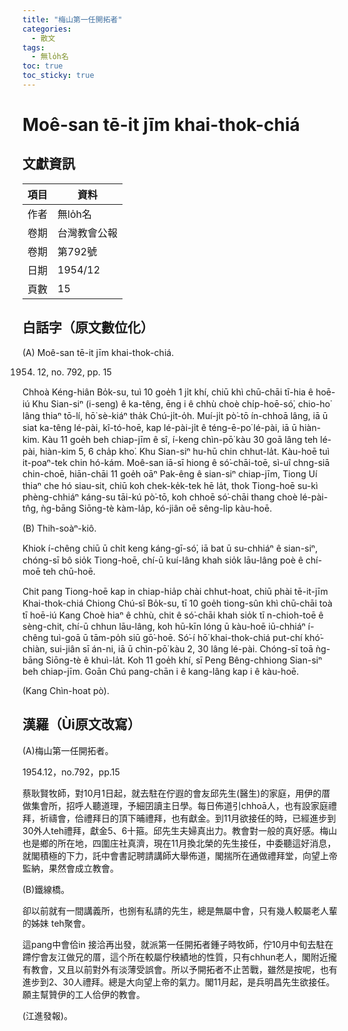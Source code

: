 ```yaml
---
title: "梅山第一任開拓者"
categories:
  - 散文
tags:
  - 無lo̍h名
toc: true
toc_sticky: true
---
```


# Moê-san tē-it jīm khai-thok-chiá

## 文獻資訊

| 項目 | 資料 |
|---|---|
| 作者 | 無lo̍h名 |
| 卷期 | 台灣教會公報 |
| 卷期 | 第792號 |
| 日期 | 1954/12 |
| 頁數 | 15 |

## 白話字（原文數位化）

(A) Moê-san tē-it jīm khai-thok-chiá.

1954. 12, no. 792, pp. 15

Chhoà Kéng-hiân Bo̍k-su, tuì 10 goe̍h 1 ji̍t khí, chiū khì chū-chāi tī-hia ê hoē-iú Khu Sian-siⁿ (i-seng) ê ka-têng, ēng i ê chhù choè chi̍p-hoē-só͘, chio-ho͘ lâng thiaⁿ tō-lí, hō͘ sè-kiáⁿ tha̍k Chú-ji̍t-o̍h. Muí-ji̍t pò͘-tō ín-chhoā lâng, iā ū siat ka-têng lé-pài, kî-tó-hoē, kap lé-pài-ji̍t ê téng-ē-po͘ lé-pài, iā ū hiàn-kim. Kàu 11 goe̍h beh chiap-jīm ê sî, í-keng chìn-pō͘ kàu 30 goā lâng teh lé-pài, hiàn-kim 5, 6 cha̍p kho͘. Khu Sian-siⁿ hu-hū chin chhut-la̍t. Kàu-hoē tuì it-poaⁿ-tek chin hó-kám. Moê-san iā-sī hiong ê só͘-chāi-toē, sì-uî chng-siā chin-choē, hiān-chāi 11 goe̍h oāⁿ Pak-êng ê sian-siⁿ chiap-jīm, Tiong Uí thiaⁿ che hó siau-sit, chiū koh chek-ke̍k-tek hē la̍t, thok Tiong-hoē su-kì phèng-chhiáⁿ káng-su tāi-kú pò͘-tō, koh chhoē só͘-chāi thang choè lé-pài-tn̂g, ǹg-bāng Siōng-tè kàm-la̍p, kó-jiân oē sêng-li̍p kàu-hoē.

(B) Thih-soàⁿ-kiô.

Khiok í-chêng chiū ū chi̍t keng káng-gī-só͘, iā bat ū su-chhiáⁿ ê sian-siⁿ, chóng-sī bô sio̍k Tiong-hoē, chí-ū kuí-lâng khah sio̍k lāu-lâng poè ê chí-moē teh chū-hoē.

Chit pang Tiong-hoē kap in chiap-hia̍p chài chhut-hoat, chiū phài tē-it-jīm Khai-thok-chiá Chiong Chú-sî Bo̍k-su, tī 10 goe̍h tiong-sûn khì chū-chāi toà tī hoē-iú Kang Choè hiaⁿ ê chhù, chit ê só͘-chāi khah sio̍k tī n-chioh-toē ê sèng-chit, chí-ū chhun lāu-lâng, koh hū-kīn lóng ū kàu-hoē iū-chhiáⁿ í-chêng tuì-goā ū tām-po̍h siū gō͘-hoē. Só͘-í hō͘ khai-thok-chiá put-chí khó͘-chiàn, sui-jiân sī án-ni, iā ū chìn-pō͘ kàu 2, 30 lâng lé-pài. Chóng-sī toā ǹg-bāng Siōng-tè ê khuì-la̍t. Koh 11 goe̍h khí, sī Peng Bêng-chhiong Sian-siⁿ beh chiap-jīm. Goān Chú pang-chān i ê kang-lâng kap i ê kàu-hoē.

(Kang Chìn-hoat pò).

## 漢羅（Ùi原文改寫）

(A)梅山第一任開拓者。

1954.12，no.792，pp.15

蔡耿賢牧師，對10月1日起，就去駐在佇遐的會友邱先生(醫生)的家庭，用伊的厝做集會所，招呼人聽道理，予細囝讀主日學。每日佈道引chhoā人，也有設家庭禮拜，祈禱會，佮禮拜日的頂下晡禮拜，也有獻金。到11月欲接任的時，已經進步到30外人teh禮拜，獻金5、6十箍。邱先生夫婦真出力。教會對一般的真好感。梅山也是鄉的所在地，四圍庄社真濟，現在11月換北榮的先生接任，中委聽這好消息，就閣積極的下力，託中會書記聘請講師大舉佈道，閣揣所在通做禮拜堂，向望上帝監納，果然會成立教會。

(B)鐵線橋。

卻以前就有一間講義所，也捌有私請的先生，總是無屬中會，只有幾人較屬老人輩的姊妹 teh聚會。

這pang中會佮in 接洽再出發，就派第一任開拓者鍾子時牧師，佇10月中旬去駐在蹛佇會友江做兄的厝，這个所在較屬佇秧績地的性質，只有chhun老人，閣附近攏有教會，又且以前對外有淡薄受誤會。所以予開拓者不止苦戰，雖然是按呢，也有進步到2、30人禮拜。總是大向望上帝的氣力。閣11月起，是兵明昌先生欲接任。願主幫贊伊的工人佮伊的教會。

(江進發報)。
